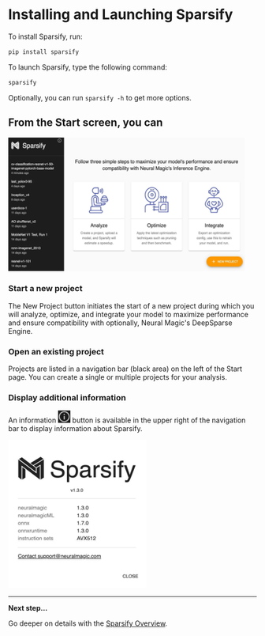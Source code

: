 <!--
Copyright (c) 2021 - present / Neuralmagic, Inc. All Rights Reserved.

Licensed under the Apache License, Version 2.0 (the "License");
you may not use this file except in compliance with the License.
You may obtain a copy of the License at

   http://www.apache.org/licenses/LICENSE-2.0

Unless required by applicable law or agreed to in writing,
software distributed under the License is distributed on an "AS IS" BASIS,
WITHOUT WARRANTIES OR CONDITIONS OF ANY KIND, either express or implied.
See the License for the specific language governing permissions and
limitations under the License.
-->

# Installing and Launching Sparsify

To install Sparsify, run:

```bash
pip install sparsify
```

To launch Sparsify, type the following command:

```bash
sparsify
```

Optionally, you can run `sparsify -h` to get more options.

## From the Start screen, you can

<kbd><img src="images/image_1.jpg" alt="(Start screen)" width="480" height="270" /></kbd>

### Start a new project

The New Project button initiates the start of a new project during which you will analyze, optimize, and integrate your model to maximize performance and ensure compatibility with optionally, Neural Magic's DeepSparse Engine.

### Open an existing project

Projects are listed in a navigation bar (black area) on the left of the Start page. You can create a single or multiple projects for your analysis.

### Display additional information

An information <kbd><img src="images/image_2.jpg" alt="(i)" width="25" height="25" /></kbd> button is available in the upper right of the navigation bar to display information about Sparsify.

<kbd><img src="images/image_3.jpg" alt="(Sparsify version numbers)" width="280" height="300" /></kbd>

---
**Next step...**

Go deeper on details with the [Sparsify Overview](03-sparsify-overview.md).

